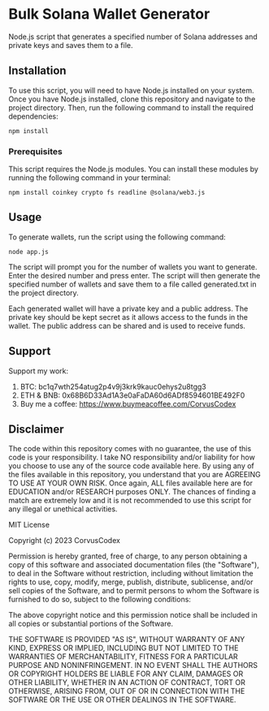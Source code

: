 # Bulk Solana Wallet Generator

Node.js script that generates a specified number of Solana addresses and private keys and saves them to a file.

## Installation
To use this script, you will need to have Node.js installed on your system. Once you have Node.js installed, clone this repository and navigate to the project directory. Then, run the following command to install the required dependencies:

``` npm install ```

### Prerequisites

This script requires the Node.js modules.
You can install these modules by running the following command in your terminal:

``` npm install coinkey crypto fs readline @solana/web3.js ```

## Usage
To generate wallets, run the script using the following command:

``` node app.js ```

The script will prompt you for the number of wallets you want to generate. Enter the desired number and press enter. The script will then generate the specified number of wallets and save them to a file called generated.txt in the project directory.

Each generated wallet will have a private key and a public address. The private key should be kept secret as it allows access to the funds in the wallet. The public address can be shared and is used to receive funds.

## Support
Support my work:
1. BTC: bc1q7wth254atug2p4v9j3krk9kauc0ehys2u8tgg3
2. ETH & BNB: 0x68B6D33Ad1A3e0aFaDA60d6ADf8594601BE492F0
3. Buy me a coffee: https://www.buymeacoffee.com/CorvusCodex

## Disclaimer

The code within this repository comes with no guarantee, the use of this code is your responsibility. I take NO responsibility and/or liability for how you choose to use any of the source code available here. By using any of the files available in this repository, you understand that you are AGREEING TO USE AT YOUR OWN RISK. Once again, ALL files available here are for EDUCATION and/or RESEARCH purposes ONLY. The chances of finding a match are extremely low and it is not recommended to use this script for any illegal or unethical activities.


MIT License

Copyright (c) 2023 CorvusCodex

Permission is hereby granted, free of charge, to any person obtaining a copy
of this software and associated documentation files (the "Software"), to deal
in the Software without restriction, including without limitation the rights
to use, copy, modify, merge, publish, distribute, sublicense, and/or sell
copies of the Software, and to permit persons to whom the Software is
furnished to do so, subject to the following conditions:

The above copyright notice and this permission notice shall be included in all
copies or substantial portions of the Software.

THE SOFTWARE IS PROVIDED "AS IS", WITHOUT WARRANTY OF ANY KIND, EXPRESS OR
IMPLIED, INCLUDING BUT NOT LIMITED TO THE WARRANTIES OF MERCHANTABILITY,
FITNESS FOR A PARTICULAR PURPOSE AND NONINFRINGEMENT. IN NO EVENT SHALL THE
AUTHORS OR COPYRIGHT HOLDERS BE LIABLE FOR ANY CLAIM, DAMAGES OR OTHER
LIABILITY, WHETHER IN AN ACTION OF CONTRACT, TORT OR OTHERWISE, ARISING FROM,
OUT OF OR IN CONNECTION WITH THE SOFTWARE OR THE USE OR OTHER DEALINGS IN THE
SOFTWARE.

